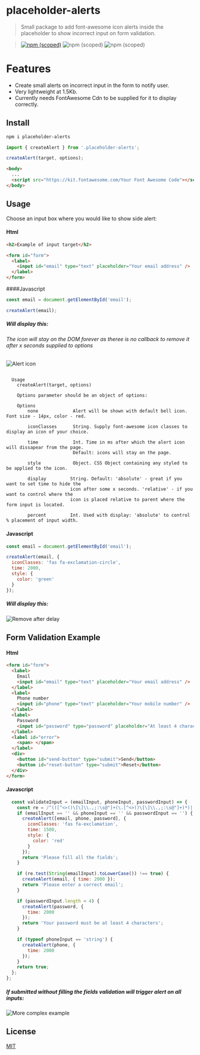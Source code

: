 # placeholder-alerts

> Small package to add font-awesome icon alerts inside the placeholder to show incorrect input on form validation.

> [![npm (scoped)](https://img.shields.io/badge/npm-v1.2.0-brightgreen.svg)](https://github.com/nmelentjevs/placeholder-alerts) ![npm (scoped)](https://img.shields.io/badge/install_size-1.5Kb-green.svg) ![npm (scoped)](https://img.shields.io/badge/build-passing-brightgreen.svg)

# Features

- Create small alerts on incorrect input in the form to notify user.
- Very lightweight at 1.5Kb.
- Currently needs FontAwesome Cdn to be supplied for it to display correctly.

## Install

```bash
npm i placeholder-alerts
```

```js
import { createAlert } from '.placeholder-alerts';

createAlert(target, options);
```

```html
<body>
  ...
  <script src="https://kit.fontawesome.com/Your Font Awesome Code"></script>
</body>
```

## Usage

Choose an input box where you would like to show side alert:

#### Html

```html
<h2>Example of input target</h2>

<form id="form">
  <label>
    <input id="email" type="text" placeholder="Your email address" />
  </label>
</form>
```

####Javascript

```js
const email = document.getElementById('email');

createAlert(email);
```

##### Will display this:
###### The icon will stay on the DOM forever as theree is no callback to remove it after x seconds supplied to options

![Alert icon](https://i.ibb.co/prFtbD5/Screen-Shot-2019-06-10-at-20-23-06-pm.png)

```

  Usage
    createAlert(target, options)

    Options parameter should be an object of options:

    Options
        none             Alert will be shown with default bell icon. Font size - 14px, color - red.

        iconClasses      String. Supply font-awesome icon classes to display an icon of your choice.

        time             Int. Time in ms after which the alert icon will dissapear from the page.
                         Default: icons will stay on the page.

        style            Object. CSS Object containing any styled to be applied to the icon.

        display         String. Default: 'absolute' - great if you want to set time to hide the
                        icon after some x seconds. 'relative' - if you want to control where the
                        icon is placed relative to parent where the form input is located.

        percent         Int. Used with display: 'absolute' to control % placement of input width.

```

#### Javascript

```js
const email = document.getElementById('email');

createAlert(email, {
  iconClasses: 'fas fa-exclamation-circle',
  time: 2000,
  style: {
    color: 'green'
  }
});
```

##### Will display this:

![Remove after delay](https://media.giphy.com/media/JRt20Sr20J7CWDBIkP/giphy.gif)

## Form Validation Example

#### Html

```html
<form id="form">
  <label>
    Email
    <input id="email" type="text" placeholder="Your email address" />
  </label>
  <label>
    Phone number
    <input id="phone" type="text" placeholder="Your mobile number" />
  </label>
  <label>
    Password
    <input id="password" type="password" placeholder="At least 4 characters" />
  </label>
  <label id="error">
    <span> </span>
  </label>
  <div>
    <button id="send-button" type="submit">Send</button>
    <button id="reset-button" type="submit">Reset</button>
  </div>
</form>
```

#### Javascript

```js
  const validateInput = (emailInput, phoneInput, passwordInput) => {
    const re = /^(([^<>()\[\]\\.,;:\s@"]+(\.[^<>()\[\]\\.,;:\s@"]+)*)|(".+"))@((\[[0-9]{1,3}\.[0-9]{1,3}\.[0-9]{1,3}\.[0-9]{1,3}\])|(([a-zA-Z\-0-9]+\.)+[a-zA-Z]{2,}))$/;
    if (emailInput == '' && phoneInput == '' && passwordInput == '') {
      createAlert([email, phone, password], {
        iconClasses: 'fas fa-exclamation',
        time: 1500,
        style: {
          color: 'red'
        }
      });
      return 'Please fill all the fields';
    }

    if (re.test(String(emailInput).toLowerCase()) !== true) {
      createAlert(email, { time: 2000 });
      return 'Please enter a correct email';
    }

    if (passwordInput.length < 4) {
      createAlert(password, {
        time: 2000
      });
      return 'Your password must be at least 4 characters';
    }

    if (typeof phoneInput == 'string') {
      createAlert(phone, {
        time: 2000
      });
    }
    return true;
  };
};
```

##### If submitted without filling the fields validation will trigger alert on all inputs:

![More complex example](https://media.giphy.com/media/IgjxZ0zXOancEUig0A/giphy.gif)

## License

[MIT](http://vjpr.mit-license.org)

[npm-image]: https://img.shields.io/npm/v/live-xxx.svg
[npm-url]: https://npmjs.org/package/live-xxx
[travis-image]: https://img.shields.io/travis/live-js/live-xxx/master.svg
[travis-url]: https://travis-ci.org/live-js/live-xxx
[coveralls-image]: https://img.shields.io/coveralls/live-js/live-xxx/master.svg
[coveralls-url]: https://coveralls.io/r/live-js/live-xxx?branch=master
